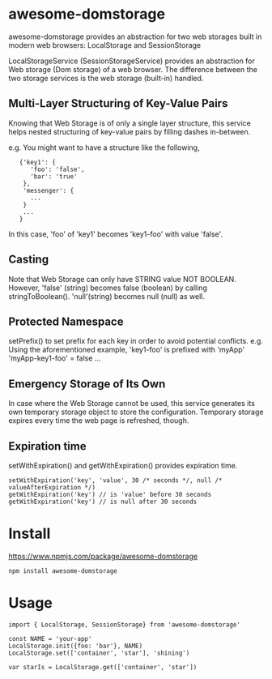 # awesome-domstorage

awesome-domstorage provides an abstraction for two web storages built in modern web browsers:
LocalStorage and SessionStorage

LocalStorageService (SessionStorageService) provides an abstraction for Web storage (Dom storage) of a web browser.
The difference between the two storage services is the web storage (built-in) handled.


## Multi-Layer Structuring of Key-Value Pairs
Knowing that Web Storage is of only a single layer structure, this service
helps nested structuring of key-value pairs by filling dashes in-between.

e.g. You might want to have a structure like the following,
```
   {'key1': {
      'foo': 'false',
      'bar': 'true'
    },
    'messenger': {
      ...
    }
    ...
   }
```

In this case, 'foo' of 'key1' becomes 'key1-foo' with value 'false'.

## Casting
Note that Web Storage can only have STRING value NOT BOOLEAN. However,
'false' (string) becomes false (boolean) by calling stringToBoolean().
'null'(string) becomes null (null) as well.

## Protected Namespace
setPrefix() to set prefix for each key in order to avoid potential conflicts.
e.g. Using the aforementioned example, 'key1-foo' is prefixed with 'myApp'
    'myApp-key1-foo' = false
    ...

## Emergency Storage of Its Own
In case where the Web Storage cannot be used, this service generates
its own temporary storage object to store the configuration. Temporary storage
expires every time the web page is refreshed, though.

## Expiration time
setWithExpiration() and getWithExpiration() provides expiration time.
```
setWithExpiration('key', 'value', 30 /* seconds */, null /* valueAfterExpiration */)
getWithExpiration('key') // is 'value' before 30 seconds
getWithExpiration('key') // is null after 30 seconds
```

# Install
https://www.npmjs.com/package/awesome-domstorage
```
npm install awesome-domstorage
```

# Usage
```
import { LocalStorage, SessionStorage} from 'awesome-domstorage'

const NAME = 'your-app'
LocalStorage.init({foo: 'bar'}, NAME)
LocalStorage.set(['container', 'star'], 'shining')

var starIs = LocalStorage.get(['container', 'star'])
```
